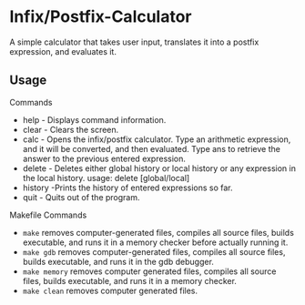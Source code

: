# Infix/Postfix-Calculator

A simple calculator that takes user input, translates it into a postfix expression, and evaluates it.

## Usage

Commands
* help - Displays command information.
* clear - Clears the screen.
* calc - Opens the infix/postfix calculator. Type an arithmetic expression, and it will be converted, and then evaluated. Type ans to retrieve the answer to the previous entered expression.
* delete - Deletes either global history or local history or any expression in the local history.
usage: delete [global/local]
* history -Prints the history of entered expressions so far.
* quit - Quits out of the program.

Makefile Commands
* ```make``` removes computer-generated files, compiles all source files, builds executable, and runs it in a memory checker before actually running it.
* ```make gdb``` removes computer-generated files, compiles all source files, builds executable, and runs it in the gdb debugger.
* ```make memory``` removes computer generated files, compiles all source files, builds executable, and runs it in a memory checker.
* ```make clean``` removes computer generated files.
